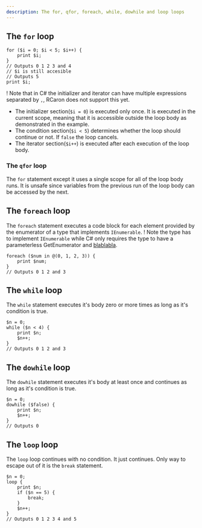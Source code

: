 ```yaml
---
description: The for, qfor, foreach, while, dowhile and loop loops
---
```


## The `for` loop
```rcaron
for ($i = 0; $i < 5; $i++) {
    print $i;
}
// Outputs 0 1 2 3 and 4
// $i is still accesible
// Outputs 5
print $i;
```
! Note that in C# the initializer and iterator can have multiple expressions separated by `,`, RCaron does not support this yet.
- The initializer section(`$i = 0`) is executed only once. It is executed in the current scope, meaning that it is accessible outside the loop body as demonstrated in the example.
- The condition section(`$i < 5`) determines whether the loop should continue or not. If `false` the loop cancels.
- The iterator section(`$i++`) is executed after each execution of the loop body.
### The `qfor` loop
The `for` statement except it uses a single scope for all of the loop body runs. It is unsafe since variables from the previous run of the loop body can be accessed by the next.
## The `foreach` loop
The `foreach` statement executes a code block for each element provided by the enumerator of a type that implements `IEnumerable`.
! Note the type has to implement `IEnumerable` while C# only requires the type to have a parameterless GetEnumerator and [blablabla](https://learn.microsoft.com/en-us/dotnet/csharp/language-reference/statements/iteration-statements#the-foreach-statement).
```rcaron
foreach ($num in @(0, 1, 2, 3)) {
    print $num;
}
// Outputs 0 1 2 and 3
```
## The `while` loop
The `while` statement executes it's body zero or more times as long as it's condition is true.
```rcaron
$n = 0;
while ($n < 4) {
    print $n;
    $n++;
}
// Outputs 0 1 2 and 3
```
## The `dowhile` loop
The `dowhile` statement executes it's body at least once and continues as long as it's condition is true.
```rcaron
$n = 0;
dowhile ($false) {
    print $n;
    $n++;
}
// Outputs 0
```
## The `loop` loop
The `loop` loop continues with no condition. It just continues. Only way to escape out of it is the `break` statement.
```rcaron
$n = 0;
loop {
    print $n;
    if ($n == 5) {
        break;
    }
    $n++;
}
// Outputs 0 1 2 3 4 and 5
```